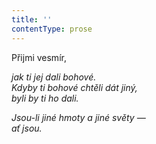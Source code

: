```yaml
---
title: ''
contentType: prose
---
```


<section>

Přijmi vesmír,

_jak ti jej dali bohové.  
Kdyby ti bohové chtěli dát jiný,  
byli by ti ho dali._

</section>

<section>

_Jsou-li jiné hmoty a jiné světy —  
ať jsou._

</section>
